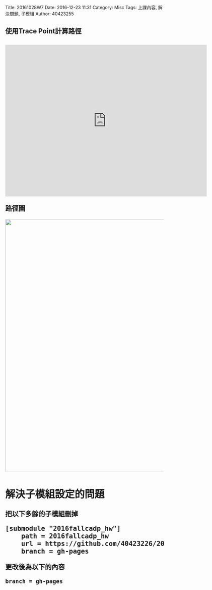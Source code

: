 Title: 20161028W7
Date: 2016-12-23 11:31
Category: Misc
Tags: 上課內容, 解決問題, 子模組
Author: 40423255

<h2>使用Trace Point計算路徑<h2>
<iframe src="https://player.vimeo.com/video/190090265" width="640" height="480" frameborder="0" webkitallowfullscreen mozallowfullscreen allowfullscreen></iframe>

<p>路徑圖</p>
<a><img src="../data/image/Trace Point.PNG" width="800" />

<h2>解決子模組設定的問題</h2>
<p>把以下多餘的子模組刪掉</p>
<pre>
[submodule "2016fallcadp_hw"]
	path = 2016fallcadp_hw
	url = https://github.com/40423226/2016fallcadp_hw.git
	branch = gh-pages
</pre>
<p>更改後為以下的內容</p>

	branch = gh-pages
</pre>